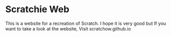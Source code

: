 # Scratchie Web
This is a website for a recreation of Scratch.
I hope it is very good but
If you want to take a look at the website,
Visit scratchow.github.io
